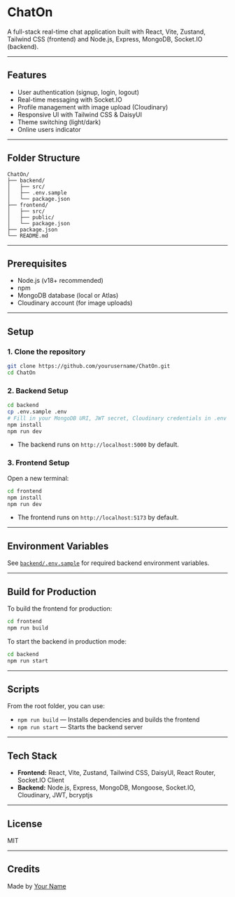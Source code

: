 # ChatOn

A full-stack real-time chat application built with React, Vite, Zustand, Tailwind CSS (frontend) and Node.js, Express, MongoDB, Socket.IO (backend).

---

## Features

- User authentication (signup, login, logout)
- Real-time messaging with Socket.IO
- Profile management with image upload (Cloudinary)
- Responsive UI with Tailwind CSS & DaisyUI
- Theme switching (light/dark)
- Online users indicator

---

## Folder Structure

```
ChatOn/
├── backend/
│   ├── src/
│   ├── .env.sample
│   └── package.json
├── frontend/
│   ├── src/
│   ├── public/
│   └── package.json
├── package.json
└── README.md
```

---

## Prerequisites

- Node.js (v18+ recommended)
- npm
- MongoDB database (local or Atlas)
- Cloudinary account (for image uploads)

---

## Setup

### 1. Clone the repository

```sh
git clone https://github.com/yourusername/ChatOn.git
cd ChatOn
```

### 2. Backend Setup

```sh
cd backend
cp .env.sample .env
# Fill in your MongoDB URI, JWT secret, Cloudinary credentials in .env
npm install
npm run dev
```

- The backend runs on `http://localhost:5000` by default.

### 3. Frontend Setup

Open a new terminal:

```sh
cd frontend
npm install
npm run dev
```

- The frontend runs on `http://localhost:5173` by default.

---

## Environment Variables

See [`backend/.env.sample`](backend/.env.sample) for required backend environment variables.

---

## Build for Production

To build the frontend for production:

```sh
cd frontend
npm run build
```

To start the backend in production mode:

```sh
cd backend
npm run start
```

---

## Scripts

From the root folder, you can use:

- `npm run build` &mdash; Installs dependencies and builds the frontend
- `npm run start` &mdash; Starts the backend server

---

## Tech Stack

- **Frontend:** React, Vite, Zustand, Tailwind CSS, DaisyUI, React Router, Socket.IO Client
- **Backend:** Node.js, Express, MongoDB, Mongoose, Socket.IO, Cloudinary, JWT, bcryptjs

---

## License

MIT

---

## Credits

Made by [Your Name](https://github.com/abdus-samee-007)
